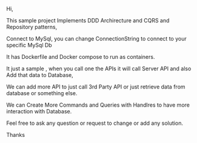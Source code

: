 ﻿Hi,

This sample project Implements DDD Archirecture and CQRS and Repository patterns,

Connect to MySql, you can change ConnectionString to connect to your specific MySql Db

It has Dockerfile and Docker compose to run as containers.

It just a sample , when you call one the APIs it will call Server API and also Add that data to Database,

We can add more API to just call 3rd Party API or just retrieve data from database or something else.

We can Create More Commands and Queries with Handlres to have more interaction with Database.

Feel free to ask any question or request to change or add any solution.

Thanks
